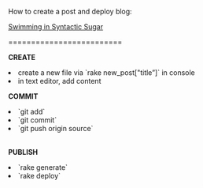 How to create a post and deploy blog:

<a href=http://glamouracademy.github.io/>Swimming in Syntactic Sugar</a>

=========================

<strong>CREATE</strong>
<li>create a new file via `rake new_post["title”]` in console
<li>in text editor, add content
<br>

<strong>COMMIT</strong>
<li>`git add`</li>
<li>`git commit`</li>
<li>`git push origin source`</li>
<br>

<strong>PUBLISH</strong>
<li>`rake generate`</li>
<li>`rake deploy`</li>
